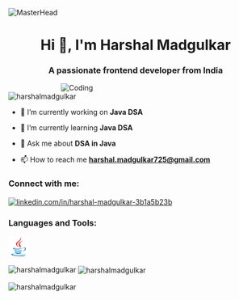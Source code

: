 ![MasterHead](https://previews.123rf.com/images/karpenkoilia/karpenkoilia1805/karpenkoilia180500009/102165920-vector-line-web-concept-for-programming-linear-web-banner-learn-to-code-.jpg)
<h1 align="center">Hi 👋, I'm Harshal Madgulkar</h1>
<h3 align="center">A passionate frontend developer from India</h3>
<img align="right" alt="Coding" width="400" src="https://cdn.dribbble.com/users/1187836/screenshots/6539429/programer.gif">

<p align="left"> <img src="https://komarev.com/ghpvc/?username=harshalmadgulkar&label=Profile%20views&color=0e75b6&style=flat" alt="harshalmadgulkar" /> </p>

- 🔭 I’m currently working on **Java DSA**

- 🌱 I’m currently learning **Java DSA**

- 💬 Ask me about **DSA in Java**

- 📫 How to reach me **harshal.madgulkar725@gmail.com**

<h3 align="left">Connect with me:</h3>
<p align="left">
<a href="https://linkedin.com/in/linkedin.com/in/harshal-madgulkar-3b1a5b23b" target="blank"><img align="center" src="https://raw.githubusercontent.com/rahuldkjain/github-profile-readme-generator/master/src/images/icons/Social/linked-in-alt.svg" alt="linkedin.com/in/harshal-madgulkar-3b1a5b23b" height="30" width="40" /></a>
</p>

<h3 align="left">Languages and Tools:</h3>
<p align="left"> <a href="https://www.java.com" target="_blank" rel="noreferrer"> <img src="https://raw.githubusercontent.com/devicons/devicon/master/icons/java/java-original.svg" alt="java" width="40" height="40"/> </a> </p>

<p><img align="left" src="https://github-readme-stats.vercel.app/api/top-langs?username=harshalmadgulkar&show_icons=true&locale=en&layout=compact" alt="harshalmadgulkar" /></p>

<p>&nbsp;<img align="center" src="https://github-readme-stats.vercel.app/api?username=harshalmadgulkar&show_icons=true&locale=en" alt="harshalmadgulkar" /></p>

<p><img align="center" src="https://github-readme-streak-stats.herokuapp.com/?user=harshalmadgulkar&" alt="harshalmadgulkar" /></p>
